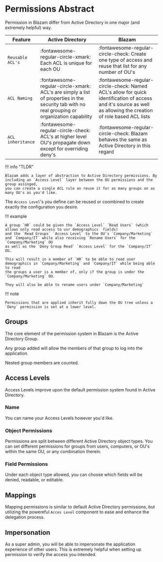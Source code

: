 ﻿# Permissions Abstract
Permission in Blazam differ from Active Directory in one major (and extremely helpful) way.

|Feature |  Active Directory | Blazam |
| ----------- | ------------------------------------ | - |
| `Reusable ACL's`       | :fontawesome-regular-circle-xmark: Each ACL is unique for each OU  | :fontawesome-regular-circle-check: Create one type of access and reuse that list for any number of OU's |
| `ACL Naming`       | :fontawesome-regular-circle-xmark: ACL's are simply a list of properties in the security tab with no real grouping or organization capability | :fontawesome-regular-circle-check: Named ACL's allow for quick identification of access and it's source as well as allowing the creation of role based ACL lists |
| `ACL inheritance`    | :fontawesome-regular-circle-check: ACL's at higher level OU's propagate down except for overriding deny's | :fontawesome-regular-circle-check: Blazam behaves the same as Active Directory in this regard |

!!! info "TLDR"

	Blazam adds a layer of abstraction to Active Directory permissions. By including an `Access Level` layer between the OU permissions and the group assinged,
	you can create a single ACL rule an reuse it for as many groups on as many OU's as you'd like.

The `Access Level`'s you define can be reused or coombined to create exactly the configuration you desire.

!!! example

	A group `HR` could be given the `Access Level` `Read Users` (which allows only read access to usr demographics  fields)
	and the `Read Groups` `Access Level` to the OU's `Company/Marketing` and `Company/IT` while also receiving `Rename Users` for the `Company/Marketing` OU
	as well as the `Deny Group Read` `Access Level` for the `Company/IT` OU.

	This will result in a member of `HR` to be able to read user demographics in `Company/Marketing` and `Company/IT` while being able to read
	the groups a user is a member of, only if the group is under the `Company/Marketing` OU.

	They will also be able to rename users under `Company/Marketing`


!!! note

	Permissions that are applied inherit fully down the OU tree unless a `Deny` permission is set at a lower level.

## Groups
The core element of the permission system in Blazam is the Active Directory Group.

Any group added will allow the members of that group to log into the application.

Nested group members are counted.

## Access Levels
Access Levels improve upon the default permission system found in Active Directory.
### Name
You can name your Access Levels however you'd like.
### Object Permissions
Permissions are split between different Active Directory object types. You can set different permissions
for groups from users, computers, or OU's within the same OU, or any combination therein.
### Field Permissions
Under each object type allowed, you can choose which fields will be denied, readable, or editable.

## Mappings
Mapping permissions is similar to default Active Directory permissions, but utilizing the powereful `Acces Level`
component to ease and enhance the delegation process.

## Impersonation
As a super admin, you will be able to impersonate the application experience of other users.
This is extremely helpful when setting up permission to verify the access you intended.